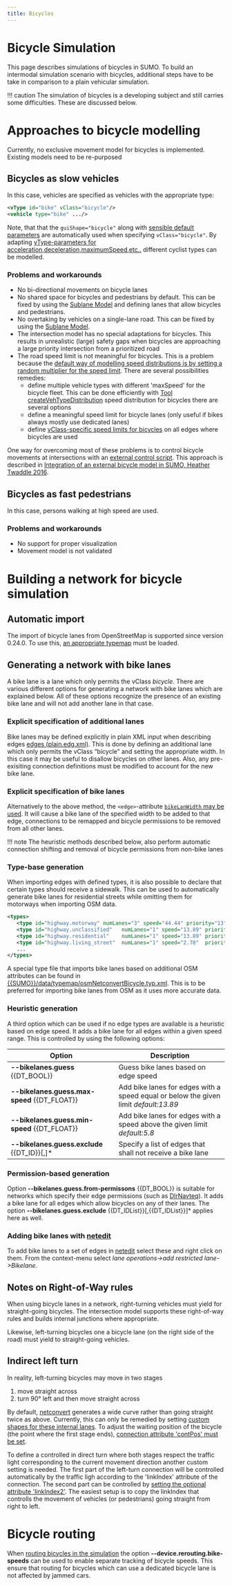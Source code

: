 ```yaml
---
title: Bicycles
---
```


# Bicycle Simulation

This page describes simulations of bicycles in SUMO. To build an
intermodal simulation scenario with bicycles, additional steps have to
be take in comparison to a plain vehicular simulation.

!!! caution
    The simulation of bicycles is a developing subject and still carries some difficulties. These are discussed below.

# Approaches to bicycle modelling

Currently, no exclusive movement model for bicycles is implemented.
Existing models need to be re-purposed

## Bicycles as slow vehicles

In this case, vehicles are specified as vehicles with the appropriate
type:

```xml
<vType id="bike" vClass="bicycle"/>
<vehicle type="bike" .../>
```

Note, that that the `guiShape="bicycle"` along with [sensible default
parameters](../Vehicle_Type_Parameter_Defaults.md) are
automatically used when specifying `vClass="bicycle"`. By adapting [vType-parameters for
acceleration,deceleration,maximumSpeed,etc..](../Definition_of_Vehicles,_Vehicle_Types,_and_Routes.md#vehicle_types)
different cyclist types can be modelled.

### Problems and workarounds

- No bi-directional movements on bicycle lanes
- No shared space for bicycles and pedestrians by default. This can be fixed by using the [Sublane Model](../Simulation/SublaneModel.md) and defining lanes that allow bicycles and pedestrians.
- No overtaking by vehicles on a single-lane road. This can be fixed
  by using the [Sublane Model](../Simulation/SublaneModel.md).
- The intersection model has no special adaptations for bicycles. This
  results in unrealistic (large) safety gaps when bicycles are
  approaching a large priority intersection from a prioritized road
- The road speed limit is not meaningful for bicycles. This is a problem because the [default way of modelling speed distributions is by setting a random multiplier for the speed limit](../Definition_of_Vehicles,_Vehicle_Types,_and_Routes.md#speed_distributions). There are several possibilities remedies:
  - define multiple vehicle types with different 'maxSpeed' for the bicycle fleet. This can be done efficiently with [Tool createVehTypeDistribution](../Tools/Misc.md#createvehtypedistributionpy)
  speed distribution for bicycles there are several options
  - define a meaningful speed limit for bicycle lanes (only useful if bikes always mostly use dedicated lanes)
  - define [vClass-specific speed limits for bicycles](../Networks/PlainXML.md#vehicle-class_specific_speed_limits) on all edges where bicycles are used 

One way for overcoming most of these problems is to control bicycle
movements at intersections with an [external control
script](../TraCI.md). This approach is described in [Integration of
an external bicycle model in SUMO, Heather
Twaddle 2016](https://www.researchgate.net/publication/302909195_Integration_of_an_External_Bicycle_Model_in_SUMO).

## Bicycles as fast pedestrians

In this case, persons walking at high speed are used.

### Problems and workarounds

  - No support for proper visualization
  - Movement model is not validated

# Building a network for bicycle simulation

## Automatic import

The import of bicycle lanes from OpenStreetMap is supported since
version 0.24.0. To use this, [an appropriate
typemap](../Networks/Import/OpenStreetMap.md#recommended_typemaps)
must be loaded.

## Generating a network with bike lanes

A bike lane is a lane which only permits the vClass *bicycle*. There are various different options for generating a network with bike lanes which are explained below. All of these options recognize the presence of an existing bike lane and will not add another lane in that case. 

### Explicit specification of additional lanes

Bike lanes may be defined explicitly in plain XML input when describing edges [edges
(plain.edg.xml)](../Networks/PlainXML.md#lane-specific_definitions). This is done by defining an additional lane which only permits the vClass “bicycle” and setting the appropriate width. In this case it may be useful to disallow bicycles on other lanes. Also, any pre-exisiting connection definitions must be modified to account for the new bike lane. 

### Explicit specification of bike lanes

Alternatively to the above method, the `<edge>`-attribute [`bikeLanWidth` may be used](../Networks/PlainXML.md#edge_descriptions). It will cause a bike lane of the specified width to be added to that edge, connections to be remapped and bicycle permissions to be removed from all other lanes.

!!! note
    The heuristic methods described below, also perform automatic connection shifting and removal of bicycle permissions from non-bike lanes

### Type-base generation

When importing edges with defined types, it is also possible to declare that certain types should receive a sidewalk. This can be used to automatically generate bike lanes for residential streets while omitting them for motorways when importing OSM data. 

```xml
<types>
   <type id="highway.motorway" numLanes="3" speed="44.44" priority="13" oneway="true" disallow="pedestrian bicycle"/>
   <type id="highway.unclassified"   numLanes="1" speed="13.89" priority="5" bikeLaneWidth="1" disallow="bicycle"/>
   <type id="highway.residential"    numLanes="1" speed="13.89" priority="4" bikeLaneWidth="1" disallow="bicycle"/>
   <type id="highway.living_street"  numLanes="1" speed="2.78"  priority="3"/>
   ...
</types>
```

A special type file that imports bike lanes based on additional OSM attributes can be found in [{{SUMO}}/data/typemap/osmNetconvertBicycle.typ.xml]({{Source}}data/typemap/osmNetconvertBicycle.typ.xml). This is to be preferred for importing bike lanes from OSM as it uses more accurate data. 


### Heuristic generation

A third option which can be used if no edge types are available is a heuristic based on edge speed. It adds a bike lane for all edges within a given speed range. This is controlled by using the following options:

| Option                                 | Description                                                                        |
|----------------------------------------|------------------------------------------------------------------------------------|
| **--bikelanes.guess** {{DT_BOOL}}              | Guess bike lanes based on edge speed                                               |
| **--bikelanes.guess.max-speed** {{DT_FLOAT}}    | Add bike lanes for edges with a speed equal or below the given limit *default:13.89* |
| **--bikelanes.guess.min-speed** {{DT_FLOAT}}    | Add bike lanes for edges with a speed above the given limit *default:5.8*            |
| **--bikelanes.guess.exclude** {{DT_ID}}[,<ID>]* | Specify a list of edges that shall not receive a bike lane                         |

### Permission-based generation

Option **--bikelanes.guess.from-permissons** {{DT_BOOL}} is suitable for networks which specify their edge permissions (such as [DlrNavteq](../Networks/Import/DlrNavteq.md)). It adds a bike lane for all edges which allow bicycles on any of their lanes. The option **--bikelanes.guess.exclude** {{DT_IDList}}[,{{DT_IDList}}\]* applies here as well. 

### Adding bike lanes with [netedit](../netedit.md)

To add bike lanes to a set of edges in [netedit](../netedit.md) select these and right click on them. From the context-menu select *lane operations->add restricted lane->Bikelane*. 

## Notes on Right-of-Way rules

When using bicycle lanes in a network, right-turning vehicles must yield
for straight-going bicycles. The intersection model supports these
right-of-way rules and builds internal junctions where appropriate.

Likewise, left-turning bicycles one a bicycle lane (on the right side of
the road) must yield to straight-going vehicles.
    
## Indirect left turn
In reality, left-turning bicycles may move in two stages
1. move straight across
2. turn 90° left and then move straight across

By default, [netconvert](../netconvert.md) generates a wide curve rather than going straight twice as above. Currently, this can only be remedied by setting [custom shapes for these internal lanes](../netedit.md#connection). To adjust the waiting position of the bicycle (the point where the first stage ends), [connection attribute 'contPos' must be set](../netedit.md#setting_connection_attributes).

To define a controlled in direct turn where both stages respect the traffic light corresponding to the current movement direction another custom setting is needed. The first part of the left-turn connection will be controlled automatically by the traffic ligh according to the 'linkIndex' attribute of the connection.
The second part can be controlled by [setting the optional attribute 'linkIndex2'](../netedit.md#setting_connection_attributes). The easiest setup is to copy the linkIndex that controlls the movement of vehicles (or pedestrians) going straight from right to left.
    
# Bicycle routing

When [routing bicycles in the simulation](../Demand/Automatic_Routing.md) the option **--device.rerouting.bike-speeds** can be used to enable separate tracking of bicycle speeds. This ensure that routing for bicycles which can use a dedicated bicycle lane is not affected by jammed cars.
